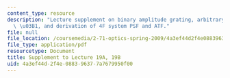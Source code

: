 ```yaml
---
content_type: resource
description: "Lecture supplement on binary amplitude grating, arbitrary duty cycle\
  \ \u03B1, and derivation of 4F system PSF and ATF."
file: null
file_location: /coursemedia/2-71-optics-spring-2009/4a3ef44d2f4e088396377a7679950f00_MIT2_71S09_supp19.pdf
file_type: application/pdf
resourcetype: Document
title: Supplement to Lecture 19A, 19B
uid: 4a3ef44d-2f4e-0883-9637-7a7679950f00
---
```

